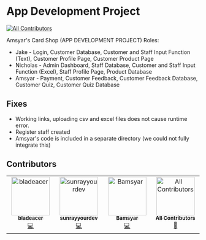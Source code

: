 # App Development Project
<!-- ALL-CONTRIBUTORS-BADGE:START - Do not remove or modify this section -->
[![All Contributors](https://img.shields.io/badge/all_contributors-4-orange.svg?style=flat-square)](#contributors-)
<!-- ALL-CONTRIBUTORS-BADGE:END -->
Amsyar's Card Shop (APP DEVELOPMENT PROJECT)
Roles:
- Jake - Login, Customer Database, Customer and Staff Input Function (Text), Customer Profile Page, Customer Product Page
- Nicholas - Admin Dashboard, Staff Database, Customer and Staff Input Function (Excel), Staff Profile Page, Product Database
- Amsyar - Payment, Customer Feedback, Customer Feedback Database, Customer Quiz, Customer Quiz Database

## Fixes
- Working links, uploading csv and excel files does not cause runtime error.
- Register staff created
- Amsyar's code is included in a separate directory (we could not fully integrate this)

## Contributors

<!-- ALL-CONTRIBUTORS-LIST:START - Do not remove or modify this section -->
<!-- prettier-ignore-start -->
<!-- markdownlint-disable -->
<table>
  <tbody>
    <tr>
      <td align="center" valign="top" width="14.28%"><a href="https://github.com/bladeacer"><img src="https://avatars.githubusercontent.com/u/148305363?v=4?s=100" width="100px;" alt="bladeacer"/><br /><sub><b>bladeacer</b></sub></a><br /><a href="https://github.com/bladeacer/ACS/commits?author=bladeacer" title="Code">💻</a></td>
      <td align="center" valign="top" width="14.28%"><a href="https://github.com/sunrayyourdev"><img src="https://avatars.githubusercontent.com/u/148852640?v=4?s=100" width="100px;" alt="sunrayyourdev"/><br /><sub><b>sunrayyourdev</b></sub></a><br /><a href="https://github.com/bladeacer/ACS/commits?author=sunrayyourdev" title="Code">💻</a></td>
      <td align="center" valign="top" width="14.28%"><a href="https://github.com/Bamsyar"><img src="https://avatars.githubusercontent.com/u/148923333?v=4?s=100" width="100px;" alt="Bamsyar"/><br /><sub><b>Bamsyar</b></sub></a><br /><a href="https://github.com/bladeacer/ACS/commits?author=Bamsyar" title="Code">💻</a></td>
      <td align="center" valign="top" width="14.28%"><a href="https://allcontributors.org"><img src="https://avatars.githubusercontent.com/u/46410174?v=4?s=100" width="100px;" alt="All Contributors"/><br /><sub><b>All Contributors</b></sub></a><br /><a href="#tool-all-contributors" title="Tools">🔧</a></td>
    </tr>
  </tbody>
</table>

<!-- markdownlint-restore -->
<!-- prettier-ignore-end -->

<!-- ALL-CONTRIBUTORS-LIST:END -->
<!-- prettier-ignore-start -->
<!-- markdownlint-disable -->

<!-- markdownlint-restore -->
<!-- prettier-ignore-end -->

<!-- ALL-CONTRIBUTORS-LIST:END -->
